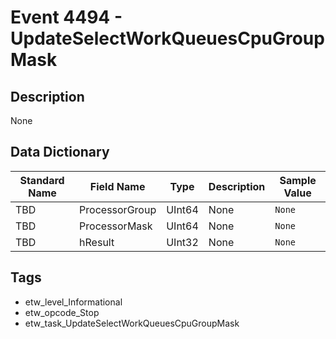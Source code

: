 # Event 4494 - UpdateSelectWorkQueuesCpuGroupMask

## Description
None

## Data Dictionary
|Standard Name|Field Name|Type|Description|Sample Value|
|---|---|---|---|---|
|TBD|ProcessorGroup|UInt64|None|`None`|
|TBD|ProcessorMask|UInt64|None|`None`|
|TBD|hResult|UInt32|None|`None`|

## Tags
* etw_level_Informational
* etw_opcode_Stop
* etw_task_UpdateSelectWorkQueuesCpuGroupMask